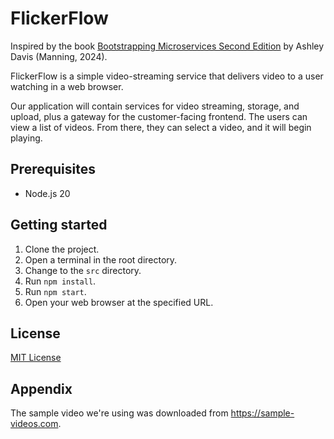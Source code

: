 # FlickerFlow

Inspired by the book [Bootstrapping Microservices Second Edition][1] by Ashley Davis (Manning, 2024).

FlickerFlow is a simple video-streaming service that delivers video to a user watching in a web browser.

Our application will contain services for video streaming, storage, and upload, plus a gateway for the customer-facing frontend.
The users can view a list of videos. From there, they can select a video, and it will begin playing.

## Prerequisites

- Node.js 20

## Getting started

1. Clone the project.
1. Open a terminal in the root directory.
1. Change to the `src` directory.
1. Run `npm install`.
1. Run `npm start`.
1. Open your web browser at the specified URL.

## License

[MIT License](./LICENSE)

[1]: https://www.manning.com/books/bootstrapping-microservices-second-edition

## Appendix

The sample video we're using was downloaded from <https://sample-videos.com>.
